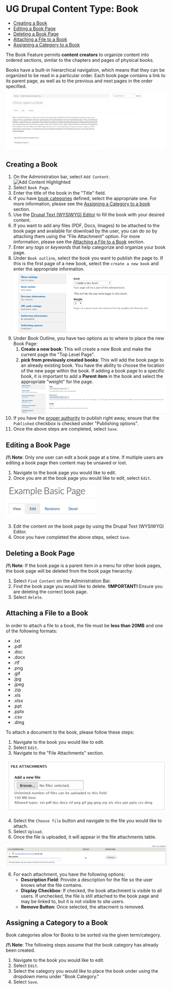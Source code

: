 # UG Drupal Content Type: Book

* [Creating a Book](howto-book.md#creating-a-book)
* [Editing a Book Page](howto-book.md#editing-a-book-page)
* [Deleting a Book Page](howto-book.md#deleting-a-book-page)
* [Attaching a File to a Book](howto-book.md#attaching-a-file-to-a-book)
* [Assigning a Category to a Book](howto-book.md#assigning-a-category-to-a-book)


The Book Feature permits **content creators** to organize content into ordered sections, similar to the chapters and pages of physical books.

Books have a built-in hierarchical navigation, which means that they can be organized to be read in a particular order. Each book page contains a link to its parent page, as well as to the previous and next pages in the order specified.

![An Example of a Book Page](../images/booksample.png "Example of a Book Page")


## Creating a Book

1. On the Administration bar, select `Add Content`.
 ![Add Content Highlighted](../images/ambac.png)
2. Select `Book Page`.
3. Enter the title of the book in the "Title" field.
4. If you have [book categories](../taxonomies.md) defined, select the appropriate one. For more information, please see the [Assigning a Category to a book](howto-book.md#assigning-a-category-to-a-book) section.
5. Use the [Drupal Text (WYSIWYG) Editor](../wysiwyg-editor.md) to fill the book with your desired content.
6. If you want to add any files (PDF, Docs, Images) to be attached to the book page and available for download by the user, you can do so by attaching them using the "File Attachment" option. For more iinformation, please see the [Attaching a File to a Book](howto-page.md#attaching-a-file-to-a-page) section.
7. Enter any *tags* or *keywords* that help categorize and organize your book page.
8. Under `Book outline`, select the book you want to publish the page to. If this is the first page of a new book, select the `create a new book` and enter the appropriate information.  
 ![Book outline options](../images/bookoutline.png)
9. Under Book Outline, you have two options as to where to place the new Book Page:
    1. **Create a new book**: This will create a new Book and make the current page the "Top Level Page".
    2. **pick from previously created books**: This will add the book page to an already existing book. You have the ability to choose the location of the new page within the book. If adding a book page to a specific book, it is important to add a **Parent item** in the book and select the appropriate "weight" for the page.
 ![Book parent item option](../images/bookparentitem.png)
10. If you have the [proper authority](../rolesandresp.md) to publish right away, ensure that the `Published` checkbox is checked under "Publishing options".
11. Once the above steps are completed, select `Save`.

## Editing a Book Page

**/!\ Note**: Only one user can edit a book page at a time. If multiple users are editing a book page then content may be unsaved or lost.

1. Navigate to the book page you would like to edit.
2. Once you are at the book page you would like to edit, select `Edit`.

 ![Edit Tab](../images/contentEditTab.png)
 
3. Edit the content on the book page by using the Drupal Text (WYSIWYG) Editor.
4. Once you have completed the above steps, select `Save`.

## Deleting a Book Page

**/!\ Note**: If the book page is a parent item in a menu for other book pages, the book page will be deleted from the book page hierarchy.

1. Select `Find Content` on the Administration Bar.
2. Find the book page you would like to delete. **!IMPORTANT!**:Ensure you are deleting the correct book page.
3. Select `delete`.

## Attaching a File to a Book

In order to attach a file to a book, the file must be **less than 20MB** and one of the following formats:
* .txt 
* .pdf  
* .doc   
* .docx  
* .rtf  
* .png 
* .gif
* .jpg
* .jpeg
* .zip
* .xls
* .xlsx
* .ppt
* .pptx
* .csv
* .dmg

To attach a document to the book, please follow these steps:

1. Navigate to the book you would like to edit.
2. Select `Edit`.
3. Navigate to the "File Attachments" section.

 ![File Attachment Option](../images/pageattach.png)
 
4. Select the `Choose file` button and navigate to the file you would like to attach.
5. Select `Upload`.
5. Once the file is uploaded, it will appear in the file attachments table.

 ![File Attachment Table](../images/fileattachmentchart-new.png)
 
6. For each attachment, you have the following options:
    * **Description Field**: Provide a description for the file so the user knows what the file contains. 
    * **Display Checkbox**: If checked, the book attachment is visible to all users. If unchecked, the file is still attached to the book page and may be linked to, but it is not visible to site users. 
    * **Remove Button**: Once selected, the attacment is removed.

## Assigning a Category to a Book

Book categories allow for Books to be sorted via the given term/category.

**/!\ Note**: The following steps assume that the book category has already been created.

1. Navigate to the book you would like to edit.
2. Select `Edit`.
3. Select the category you would like to place the book under using the dropdown menu under "Book Category."
4. Select `Save`.
